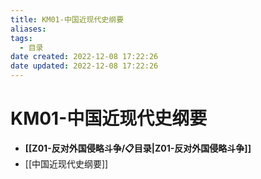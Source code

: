 ```yaml
---
title: KM01-中国近现代史纲要
aliases:
tags:
  - 目录
date created: 2022-12-08 17:22:26
date updated: 2022-12-08 17:22:26
---
```


# KM01-中国近现代史纲要

- **[[Z01-反对外国侵略斗争/📋目录|Z01-反对外国侵略斗争]]**
- [[中国近现代史纲要]]
